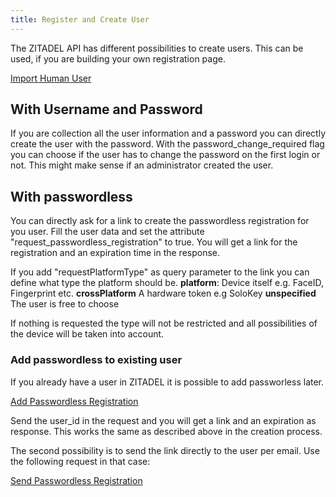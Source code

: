 ```yaml
---
title: Register and Create User
---
```


The ZITADEL API has different possibilities to create users.
This can be used, if you are building your own registration page.

[Import Human User](../../../apis/proto/management#importhumanuser)

## With Username and Password

If you are collection all the user information and a password you can directly create the user with the password.
With the password_change_required flag you can choose if the user has to change the password on the first login or not.
This might make sense if an administrator created the user.

## With passwordless

You can directly ask for a link to create the passwordless registration for you user. 
Fill the user data and set the attribute "request_passwordless_registration" to true.
You will get a link for the registration and an expiration time in the response.

If you add "requestPlatformType" as query parameter to the link you can define what type the platform should be.
**platform**: Device itself e.g. FaceID, Fingerprint etc.
**crossPlatform** A hardware token e.g SoloKey
**unspecified** The user is free to choose

If nothing is requested the type will not be restricted and all possibilities of the device will be taken into account.

### Add passwordless to existing user

If you already have a user in ZITADEL it is possible to add passworless later.

[Add Passwordless Registration ](../../../apis/proto/management#addpasswordlessregistration)

Send the user_id in the request and you will get a link and an expiration as response.
This works the same as described above in the creation process.

The second possibility is to send the link directly to the user per email.
Use the following request in that case:

[Send Passwordless Registration ](../../../apis/proto/management#sendpasswordlessregistration)


